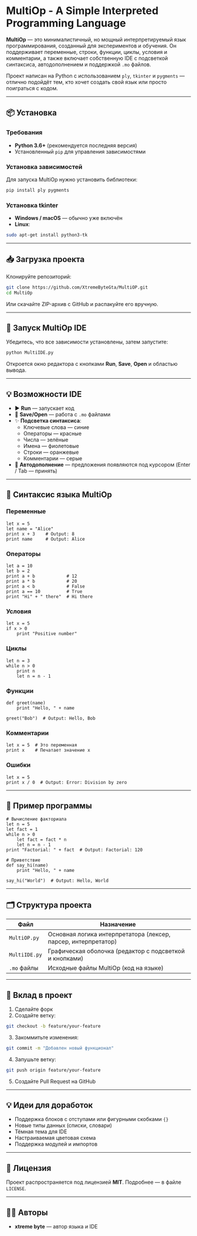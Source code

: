 # MultiOp - A Simple Interpreted Programming Language

**MultiOp** — это минималистичный, но мощный интерпретируемый язык программирования, созданный для экспериментов и обучения. Он поддерживает переменные, строки, функции, циклы, условия и комментарии, а также включает собственную IDE с подсветкой синтаксиса, автодополнением и поддержкой `.mo` файлов.

Проект написан на Python с использованием `ply`, `tkinter` и `pygments` — отлично подойдёт тем, кто хочет создать свой язык или просто поиграться с кодом.

---

## 📦 Установка

### Требования

- **Python 3.6+** (рекомендуется последняя версия)
- Установленный `pip` для управления зависимостями

### Установка зависимостей

Для запуска MultiOp нужно установить библиотеки:

```bash
pip install ply pygments
```

### Установка tkinter

- **Windows / macOS** — обычно уже включён  
- **Linux**:

```bash
sudo apt-get install python3-tk
```

---

## 📥 Загрузка проекта

Клонируйте репозиторий:

```bash
git clone https://github.com/XtremeByteGta/MultiOP.git
cd MultiOp
```

Или скачайте ZIP-архив с GitHub и распакуйте его вручную.

---

## 🚀 Запуск MultiOp IDE

Убедитесь, что все зависимости установлены, затем запустите:

```bash
python MultiIDE.py
```

Откроется окно редактора с кнопками **Run**, **Save**, **Open** и областью вывода.

---

## 💡 Возможности IDE

- ▶️ **Run** — запускает код  
- 💾 **Save/Open** — работа с `.mo` файлами  
- ✨ **Подсветка синтаксиса**:
  - Ключевые слова — синие  
  - Операторы — красные  
  - Числа — зелёные  
  - Имена — фиолетовые  
  - Строки — оранжевые  
  - Комментарии — серые  
- 🔮 **Автодополнение** — предложения появляются под курсором (Enter / Tab — принять)

---

## 🧠 Синтаксис языка MultiOp

### Переменные

```mo
let x = 5
let name = "Alice"
print x + 3    # Output: 8
print name     # Output: Alice
```

### Операторы

```mo
let a = 10
let b = 2
print a + b            # 12
print a * b            # 20
print a < b            # False
print a == 10          # True
print "Hi" + " there"  # Hi there
```

### Условия

```mo
let x = 5
if x > 0
    print "Positive number"
```

### Циклы

```mo
let n = 3
while n > 0
    print n
    let n = n - 1
```

### Функции

```mo
def greet(name)
    print "Hello, " + name

greet("Bob")  # Output: Hello, Bob
```

### Комментарии

```mo
let x = 5  # Это переменная
print x    # Печатает значение x
```

### Ошибки

```mo
let x = 5
print x / 0  # Output: Error: Division by zero
```

---

## 📘 Пример программы

```mo
# Вычисление факториала
let n = 5
let fact = 1
while n > 0
    let fact = fact * n
    let n = n - 1
print "Factorial: " + fact  # Output: Factorial: 120

# Приветствие
def say_hi(name)
    print "Hello, " + name

say_hi("World")  # Output: Hello, World
```

---

## 🗂 Структура проекта

| Файл           | Назначение                                                    |
|----------------|---------------------------------------------------------------|
| `MultiOP.py`   | Основная логика интерпретатора (лексер, парсер, интерпретатор) |
| `MultiIDE.py`  | Графическая оболочка (редактор с подсветкой и кнопками)       |
| `.mo` файлы    | Исходные файлы MultiOp (код на языке)                         |

---

## 🤝 Вклад в проект

1. Сделайте форк  
2. Создайте ветку:

```bash
git checkout -b feature/your-feature
```

3. Закоммитьте изменения:

```bash
git commit -m "Добавлен новый функционал"
```

4. Запушьте ветку:

```bash
git push origin feature/your-feature
```

5. Создайте Pull Request на GitHub

---

## 💡 Идеи для доработок

- Поддержка блоков с отступами или фигурными скобками `{}`  
- Новые типы данных (списки, словари)  
- Тёмная тема для IDE  
- Настраиваемая цветовая схема  
- Поддержка модулей и импортов

---

## 📜 Лицензия

Проект распространяется под лицензией **MIT**. Подробнее — в файле `LICENSE`.

---

## 👨‍💻 Авторы

- **xtreme byte** — автор языка и IDE  
